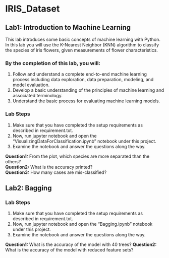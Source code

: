# IRIS_Dataset

## Lab1: Introduction to Machine Learning

This lab introduces some basic concepts of machine learning with Python. In this lab you will use the K-Nearest Neighbor (KNN) algorithm to classify the species of iris flowers, given measurements of flower characteristics.

### By the completion of this lab, you will:

1. Follow and understand a complete end-to-end machine learning process including data exploration, data preparation, modeling, and model evaluation.
2. Develop a basic understanding of the principles of machine learning and associated terminology.
3. Understand the basic process for evaluating machine learning models.

### Lab Steps

1. Make sure that you have completed the setup requirements as described in requirement.txt.
2. Now, run jupyter notebook and open the “VisualizingDataForClassification.ipynb” notebook under this project.
3. Examine the notebook and answer the questions along the way.

**Question1:** From the plot, which species are more separated than the others?      
**Question2:** What is the accuracy printed?       
**Question3:** How many cases are mis-classified?       

## Lab2: Bagging

### Lab Steps

1. Make sure that you have completed the setup requirements as described in requirement.txt.
2. Now, run jupyter notebook and open the “Bagging.ipynb” notebook under this project.
3. Examine the notebook and answer the questions along the way.
     
**Question1:** What is the accuracy of the model with 40 trees? 
**Question2:** What is the accuracy of the model with reduced feature sets? 
